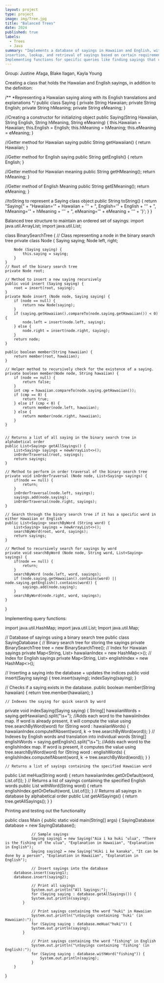 ```yaml
---
layout: project
type: project
image: img/Tree.jpg
title: "Balanced Trees"
date: 2024
published: true
labels:
  - Trees
  - Java
summary: "Implements a database of sayings in Hawaiian and English, with explanations in both languages. The database allows
insertion, lookup, and retrieval of sayings based on certain requirements. Use a balanced tree structure to maintain an ordered set of sayings.
Implementing functions for specific queries like finding sayings that contain particular words in either language."
---
```


Group: Justine Afaga, Blake Ilagan, Kayla Young


Creating a class that holds the Hawaiian and English sayings, in addition to the definition: 

/**
 *Representing a Hawaiian saying along with its English translations and explanations
*/
public class Saying { 
	private String Hawaiian; 
	private String English; 
	private String hMeaning; 
	private String eMeaning;
}

//Creating a constructor for initializing object
public Saying(String Hawaiian, String English, String hMeaning, String eMeaning) {
	this.Hawaiian = Hawaiian;
	this.English = English;
	this.hMeaning = hMeaning;
	this.eMeaning = eMeaning;
}

//Getter method for Hawaiian saying 
public String getHawaiian() { 
	return Hawaiian; 
}

//Getter method for English saying
public String getEnglish() {
	return English; 
}

//Getter method for Hawaiian meaning 
public String getHMeaning();
	return  hMeaning;
}

//Getter method of English Meaning 
public String getEMeaning();
	return eMeaning; 
}

//toString to represent a Saying class object 
  public String toString() {
        return "Saying{" +
                "Hawaiian='" + Hawaiian + ''' +
                ", English='" + English + ''' +
                ", hMeaning='" + hMeaning + ''' +
                ", eMeaning='" + eMeaning + ''' +
                '}';
    }
}


Balanced tree structure to maintain an ordered set of sayings:
import java.util.ArrayList;
import java.util.List;

class BinarySearchTree {
	// Class representing a node in the binary search tree 
	private class Node {
		Saying saying;
		Node left, right;
		
		Node (Saying saying) {
			this.saying = saying;
		}
	}
	// Root of the binary search tree
	private Node root;
	
	// Method to insert a new saying recursively 
	public void insert (Saying saying) {
		root = insert(root, saying);
	}
	private Node insert (Node node, Saying saying) {
		if (node == null) {
			return new Node(saying);
		}
		if (saying.getHawaiian().compareTo(node.saying.getHawaiian()) < 0) {
			node.left = insert(node.left, saying);
		} else {
			node.right = insert(node.right, saying);
		}
		return node;
	}

	public boolean member(String hawaiian) {
        return member(root, hawaiian);
    }

    // Helper method to recursively check for the existence of a saying.
    private boolean member(Node node, String hawaiian) {
        if (node == null) {
            return false;
        }
        int cmp = hawaiian.compareTo(node.saying.getHawaiian());
        if (cmp == 0) {
            return true;
        } else if (cmp < 0) {
            return member(node.left, hawaiian);
        } else {
            return member(node.right, hawaiian);
        }
    }

	
	// Returns a list of all saying in the binary search tree in alphabetical order 
	public List<Saying> getAllSayings() {	
		List<Saying> sayings = newArrayList<>();
		inOrderTraversal(root, sayings);
		return sayings;
	}
	
	// Method to perform in order traversal of the binary search tree 
	private void inOrderTraversal (Node node, List<Saying> sayings) {
		if(node == null) {
			return;
		}
		inOrderTraversal(node.left, sayings);
		sayings.add(node.saying);
		inOrderTraversal(node.right, sayings);
	}

	// Search through the binary search tree if it has a specific word in either Hawaiian or English 
	public List<Saying> searchByWord (String word) {
		List<Saying> sayings = newArrayList<>();
		searchByWord(root, word, sayings);
		return sayings;
	}

	// Method to recursively search for sayings by word 
	private void searchByWord (Node node, String word, List<Saying> sayings) {
		if(node == null) {
			return;
		}
		searchByWord (node.left, word, sayings);
		if (node.saying.getHawaiian().contains(word) || node.saying.getEnglish().contains(word)) {
			sayings.add(node.saying);
		}
		searchByWord(node.right, word, sayings);
	}
}



Implementing query functions: 

import java.util.HashMap; 
import  java.util.List; 
Import java.util.Map; 

// Database of sayings using a binary search tree 
public class SayingDatabase {
	// Binary search tree for storing the sayings 
    	private BinarySearchTree tree = new BinarySearchTree();
	// Index for Hawaian sayings 
   	private Map<String, List<Saying>> hawaiianIndex = new HashMap<>();
	// Index for English sayings 
   	private Map<String, List<Saying>> englishIndex = new HashMap<>();

// Inserting a saying into the database + updates the indices 
public void insert(Saying saying) {
tree.insert(saying);
indexSaying(saying);
    }

  // Checks if a saying exists in the database.
    public boolean member(String hawaiian) {
        return tree.member(hawaiian);
    }

	// Indexes the saying for quick search by word 
private void indexSaying(Saying saying) {
String[] hawaiianWords = saying.getHawaiian().split("\\s+");
//Adds each word to the hawaiinIndex map. If word is already present, it will compute the value using tree.searchByWord(word)
for (String word : hawaiianWords) {
hawaiianIndex.computeIfAbsent(word, k -> tree.searchByWord(word));
        }
// Indexes by English words and translation into individual words 
String[] englishWords = saying.getEnglish().split("\\s+");
//Adds each word to the englishIndex map. If word is present, it computes the value using tree.searchByWord(word)
for (String word : englishWords) {
englishIndex.computeIfAbsent(word, k -> tree.searchByWord(word));
       	 }
    }

	// Returns a list of sayings containing the specified Hawaiian word 
public List<Saying> meHua(String word) {
return hawaiianIndex.getOrDefault(word, List.of());
    }
// Returns a list of sayings containing the specified English words 
public List<Saying> withWord(String word) {
       	return englishIndex.getOrDefault(word, List.of());
    }
	// Returns all sayings in database by alphabetical order 
    	public List<Saying> getAllSayings() {
        	return tree.getAllSayings();
   	 }
}



Printing and testing out the functionality 

public class Main {
public static void main(String[] args) {
SayingDatabase database = new SayingDatabase();

        		// Sample sayings
        		Saying saying1 = new Saying("Aia i ka huki ʻulua", "There is the fishing of the ulua", "Explanation in Hawaiian", "Explanation in English");
        		Saying saying2 = new Saying("Hiki i ke kanaka", "It can be done by a person", "Explanation in Hawaiian", "Explanation in English");

        		// Insert sayings into the database
        database.insert(saying1);
        database.insert(saying2);

        		// Print all sayings
        		System.out.println("All Sayings:");
        		for (Saying saying : database.getAllSayings()) {
            	System.out.println(saying);
        	}

        		// Print sayings containing the word "huki" in Hawaiian
        		System.out.println("\nSayings containing 'huki' (in Hawaiian):");
        		for (Saying saying : database.meHua("huki")) {
            	System.out.println(saying);
        	}

        		// Print sayings containing the word "fishing" in English
        		System.out.println("\nSayings containing 'fishing' (in English):");
        		for (Saying saying : database.withWord("fishing")) {
            		System.out.println(saying);
        		}
    	}
}
